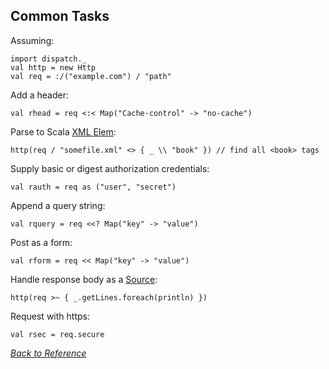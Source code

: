 Common Tasks
------------

Assuming:

    import dispatch._
    val http = new Http
    val req = :/("example.com") / "path"

Add a header:

    val rhead = req <:< Map("Cache-control" -> "no-cache")

Parse to Scala [XML Elem][xml]:

[xml]:http://www.scala-lang.org/docu/files/api/scala/xml/Elem.html

    http(req / "somefile.xml" <> { _ \\ "book" }) // find all <book> tags

Supply basic or digest authorization credentials:

    val rauth = req as ("user", "secret")

Append a query string:

    val rquery = req <<? Map("key" -> "value")

Post as a form:

    val rform = req << Map("key" -> "value")

Handle response body as a [Source][source]:

[source]:http://www.scala-lang.org/docu/files/api/scala/io/Source.html

    http(req >~ { _.getLines.foreach(println) })

Request with https:

    val rsec = req.secure

[*Back to Reference*](Reference)
